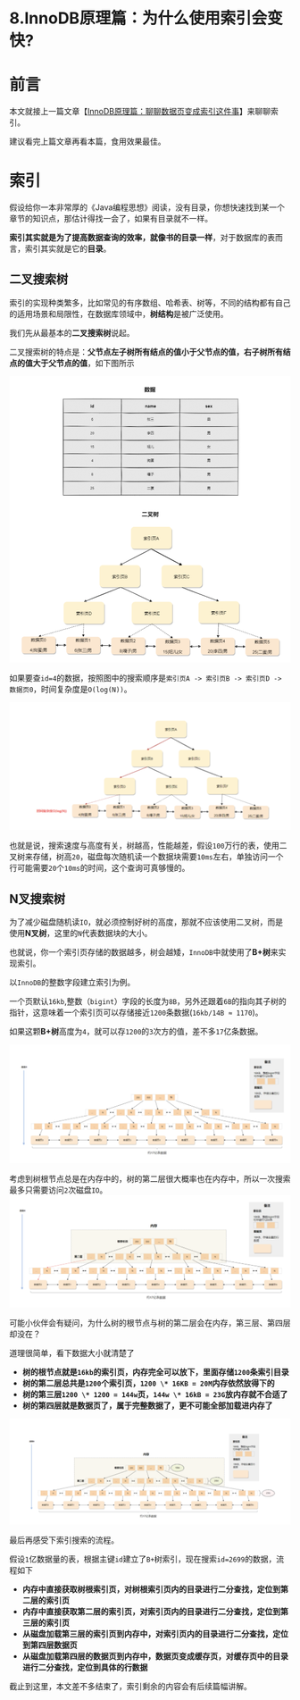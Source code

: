 # 8.InnoDB原理篇：为什么使用索引会变快?

# 前言

本文就接上一篇文章【[InnoDB原理篇：聊聊数据页变成索引这件事](https://mp.weixin.qq.com/s?__biz=MzAwMDg2OTAxNg==&mid=2652055534&idx=1&sn=6bce05f55b7a290a16e71d3885bfbaf0&scene=21#wechat_redirect)】来聊聊索引。

建议看完上篇文章再看本篇，食用效果最佳。

# 索引

假设给你一本非常厚的《Java编程思想》阅读，没有目录，你想快速找到某一个章节的知识点，那估计得找一会了，如果有目录就不一样。

**索引其实就是为了提高数据查询的效率，就像书的目录一样**，对于数据库的表而言，索引其实就是它的**目录**。

## 二叉搜索树

索引的实现种类繁多，比如常见的有序数组、哈希表、树等，不同的结构都有自己的适用场景和局限性，在数据库领域中，**树结构**是被广泛使用。

我们先从最基本的**二叉搜索树**说起。

二叉搜索树的特点是：**父节点左子树所有结点的值小于父节点的值，右子树所有结点的值大于父节点的值**，如下图所示

![图片](../../../images/interview/mysql/buffer_pool/80.png)

如果要查`id=4`的数据，按照图中的搜索顺序是`索引页A -> 索引页B -> 索引页D -> 数据页0`，时间复杂度是`O(log(N))`。

![图片](../../../images/interview/mysql/buffer_pool/81.png)

也就是说，搜索速度与高度有关，树越高，性能越差，假设`100`万行的表，使用二叉树来存储，树高`20`，磁盘每次随机读一个数据块需要`10ms`左右，单独访问一个行可能需要`20`个`10ms`的时间，这个查询可真够慢的。

## N叉搜索树

为了减少磁盘随机读`IO`，就必须控制好树的高度，那就不应该使用二叉树，而是使用**N叉树**，这里的`N`代表数据块的大小。

也就说，你一个索引页存储的数据越多，树会越矮，`InnoDB`中就使用了**B+树**来实现索引。

以`InnoDB`的整数字段建立索引为例。

一个页默认`16kb`,整数（`bigint`）字段的长度为`8B`，另外还跟着`6B`的指向其子树的指针，这意味着一个索引页可以存储接近`1200`条数据(`16kb/14B ≈ 1170`)。

如果这颗**B+树**高度为`4`，就可以存`1200`的`3`次方的值，差不多`17`亿条数据。

![图片](../../../images/interview/mysql/buffer_pool/82.png)

考虑到树根节点总是在内存中的，树的第二层很大概率也在内存中，所以一次搜索最多只需要访问`2`次磁盘`IO`。
![图片](../../../images/interview/mysql/buffer_pool/83.png)

可能小伙伴会有疑问，为什么树的根节点与树的第二层会在内存，第三层、第四层却没在？

道理很简单，看下数据大小就清楚了

- **树的根节点就是`16kb`的索引页，内存完全可以放下，里面存储`1200`条索引目录**
- **树的第二层总共是`1200`个索引页，`1200 \* 16KB = 20M`内存依然放得下的**
- **树的第三层`1200 \* 1200 = 144w`页，`144w \* 16kB = 23G`放内存就不合适了**
- **树的第四层就是数据页了，属于完整数据了，更不可能全部加载进内存了**

![图片](../../../images/interview/mysql/buffer_pool/84.png)

最后再感受下索引搜索的流程。

假设`1`亿数据量的表，根据主键`id`建立了`B+`树索引，现在搜索`id=2699`的数据，流程如下

- **内存中直接获取树根索引页，对树根索引页内的目录进行二分查找，定位到第二层的索引页**
- **内存中直接获取第二层的索引页，对索引页内的目录进行二分查找，定位到第三层的索引页**
- **从磁盘加载第三层的索引页到内存中，对索引页内的目录进行二分查找，定位到第四层数据页**
- **从磁盘加载第四层的数据页到内存中，数据页变成缓存页，对缓存页中的目录进行二分查找，定位到具体的行数据**

截止到这里，本文差不多结束了，索引剩余的内容会有后续篇幅讲解。